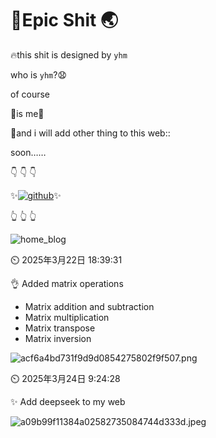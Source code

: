 # :rocket:Epic Shit :earth_asia:

:fire:this shit is designed by `yhm`

who is `yhm`?:anguished:

of course 

:shit:is me:shit:

:dizzy:and i will add other thing to this web::

soon……

:point_down: :point_down: :point_down:

:sparkles:[![github](https://img.shields.io/badge/My%20Blog%20address-8A2BE2)](https://blog.yhmyo.cn):sparkles:

:point_up_2: :point_up_2: :point_up_2:

![home_blog](https://i.miji.bid/2025/02/19/677f0d0c27a0c95f995d6af2a4575ad3.png)

:timer_clock: 2025年3月22日 18:39:31

:ok_hand: Added matrix operations

- Matrix addition and subtraction
- Matrix multiplication
- Matrix transpose
- Matrix inversion

![acf6a4bd731f9d9d0854275802f9f507.png](https://i.miji.bid/2025/03/22/acf6a4bd731f9d9d0854275802f9f507.png)

:timer_clock: 2025年3月24日 9:24:28

:sparkles: Add deepseek to my web 

![a09b99f11384a02582735084744d333d.jpeg](https://i.miji.bid/2025/03/24/a09b99f11384a02582735084744d333d.jpeg)

